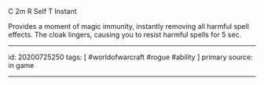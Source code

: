 
C 2m
R Self
T Instant

Provides a moment of magic immunity, instantly removing all harmful spell effects. The cloak lingers, causing you to resist harmful spells for 5 sec.

---

id: 20200725250
tags: [ #worldofwarcraft #rogue #ability ]
primary source: in game

---